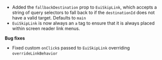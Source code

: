 - Added the `fallbackDestination` prop to `EuiSkipLink`, which accepts a string of query selectors to fall back to if the `destinationId` does not have a valid target. Defaults to `main`
- `EuiSkipLink` is now always an `a` tag to ensure that it is always placed within screen reader link menus.

**Bug fixes**

- Fixed custom `onClick`s passed to `EuiSkipLink` overriding `overrideLinkBehavior`
